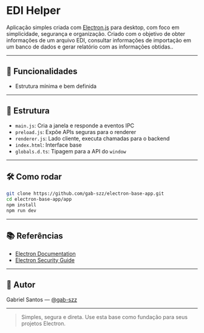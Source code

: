 # EDI Helper

Aplicação simples criada com [Electron.js](https://www.electronjs.org/) para desktop, com foco em simplicidade, segurança e organização. Criado com o objetivo de obter informações de um arquivo EDI, consultar informações de importação em um banco de dados e gerar relatório com as informações obtidas..

---

## 🚀 Funcionalidades

- Estrutura mínima e bem definida

---

## 📁 Estrutura

- `main.js`: Cria a janela e responde a eventos IPC
- `preload.js`: Expõe APIs seguras para o renderer
- `renderer.js`: Lado cliente, executa chamadas para o backend
- `index.html`: Interface base
- `globals.d.ts`: Tipagem para a API do `window`

---

## 🛠️ Como rodar

```bash
git clone https://github.com/gab-szz/electron-base-app.git
cd electron-base-app/app
npm install
npm run dev
```

---

## 📚 Referências

- [Electron Documentation](https://www.electronjs.org/docs)
- [Electron Security Guide](https://www.electronjs.org/docs/latest/tutorial/security)

---

## 👤 Autor

Gabriel Santos — [@gab-szz](https://github.com/gab-szz)

---

> Simples, segura e direta. Use esta base como fundação para seus projetos Electron.
